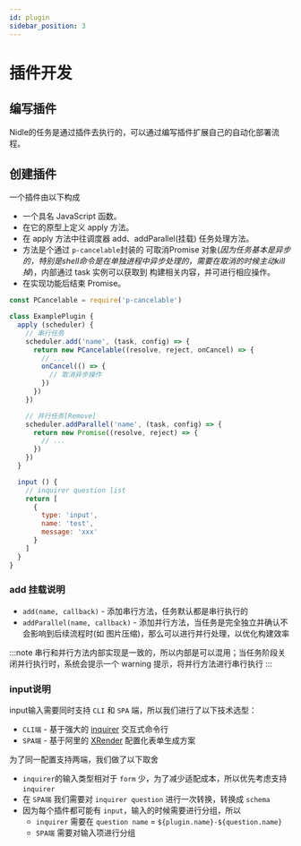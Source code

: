 ```yaml
---
id: plugin
sidebar_position: 3
---
```


# 插件开发
## 编写插件
Nidle的任务是通过插件去执行的，可以通过编写插件扩展自己的自动化部署流程。

## 创建插件
一个插件由以下构成

* 一个具名 JavaScript 函数。
* 在它的原型上定义 apply 方法。
* 在 apply 方法中往调度器 add、addParallel(挂载) 任务处理方法。
* 方法是个通过 `p-cancelable`封装的 可取消Promise 对象(*因为任务基本是异步的，特别是shell命令是在单独进程中异步处理的，需要在取消的时候主动kill掉*)，内部通过 task 实例可以获取到 构建相关内容，并可进行相应操作。
* 在实现功能后结束 Promise。

```javascript
const PCancelable = require('p-cancelable')

class ExamplePlugin {
  apply (scheduler) {
    // 串行任务
    scheduler.add('name', (task, config) => {
      return new PCancelable((resolve, reject, onCancel) => {
        // ... 
        onCancel(() => {
          // 取消异步操作
        })
      })
    })

    // 并行任务[Remove]
    scheduler.addParallel('name', (task, config) => {
      return new Promise((resolve, reject) => {
        // ...  
      })
    })
  }

  input () {
    // inquirer question list
    return [
      {
        type: 'input',
        name: 'test',
        message: 'xxx'
      }
    ]
  }
}
```

### add 挂载说明
* `add(name, callback)` - 添加串行方法，任务默认都是串行执行的
* `addParallel(name, callback)` - 添加并行方法，当任务是完全独立并确认不会影响到后续流程时(如 图片压缩)，那么可以进行并行处理，以优化构建效率

:::note
串行和并行方法内部实现是一致的，所以内部是可以混用；当任务阶段关闭并行执行时，系统会提示一个 warning 提示，将并行方法进行串行执行
:::

### input说明
input输入需要同时支持 `CLI` 和 `SPA` 端，所以我们进行了以下技术选型：
* `CLI端` - 基于强大的 [inquirer](https://www.npmjs.com/package/inquirer) 交互式命令行
* `SPA端` - 基于阿里的 [XRender](https://x-render.gitee.io/form-render) 配置化表单生成方案

为了同一配置支持两端，我们做了以下取舍
* `inquirer`的输入类型相对于 `form` 少，为了减少适配成本，所以优先考虑支持 `inquirer`
* 在 `SPA端` 我们需要对 `inquirer question` 进行一次转换，转换成 `schema`
* 因为每个插件都可能有 `input`，输入的时候需要进行分组，所以
  * `inquirer` 需要在 `question name` = `${plugin.name}-${question.name}`
  * `SPA端` 需要对输入项进行分组
